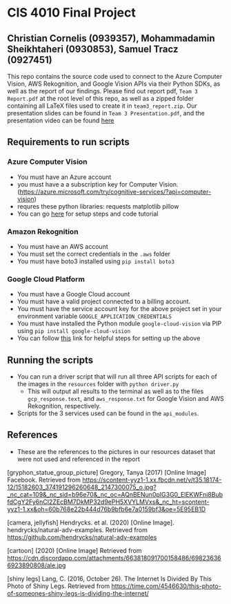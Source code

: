 # CIS 4010 Final Project
## Christian Cornelis (0939357), Mohammadamin Sheikhtaheri (0930853), Samuel Tracz (0927451)
This repo contains the source code used to connect to the Azure Computer Vision, AWS Rekognition, and Google Vision APIs via their Python SDKs,
as well as the report of our findings. Please find out report pdf, `Team 3 Report.pdf` at the root level of this repo, as well as a zipped folder containing all LaTeX files used to create it in `team3_report.zip`.
Our presentation slides can be found in `Team 3 Presentation.pdf`, and the presentation video can be found [here](https://youtu.be/mYXJ3E2aEJA)

## Requirements to run scripts

### Azure Computer Vision
- You must have an Azure account
- you must have a a subscription key for Computer Vision. (https://azure.microsoft.com/try/cognitive-services/?api=computer-vision)
- requres these python libraries:
    requests
    matplotlib
    pillow
- You can go [here](https://docs.microsoft.com/en-us/azure/cognitive-services/computer-vision/quickstarts/python-disk) for setup steps and code tutorial

### Amazon Rekognition
- You must have an AWS account
- You must set the correct credentials in the `.aws` folder
- You must have boto3 installed using `pip install boto3`

### Google Cloud Platform
- You must have a Google Cloud account
- You must have a valid project connected to a billing account.
- You must have the service account key for the above project set in your environment variable `GOOGLE_APPLICATION_CREDENTIALS`
- You must have installed the Python module `google-cloud-vision` via PIP using `pip install google-cloud-vision`
- You can follow [this](https://cloud.google.com/vision/docs/setup#windows) link for helpful steps for setting up the above

## Running the scripts
- You can run a driver script that will run all three API scripts for each of the images in the `resources` folder with `python driver.py`
    - This will output all results to the terminal as well as to the files `gcp_response.text`, and `aws_response.txt` for Google Vision and AWS Rekognition, respectively.
- Scripts for the 3 services used can be found in the `api_modules`.

## References
 - These are the references to the pictures in our resources dataset that were not used and referenced in the report

[gryphon_statue_group_picture] Gregory, Tanya (2017) [Online Image] Facebook. Retrieved from
    https://scontent-yyz1-1.xx.fbcdn.net/v/t35.18174-12/15182603_374191296260648_2147300075_o.jpg?_nc_cat=109&_nc_sid=b96e70&_nc_oc=AQnBENun0pIG3G0_ElEKWFni8BubfdCgY2Fy6nCI2ZEcBM7DkMP32d9ePH5XVYLMVxs&_nc_ht=scontent-yyz1-1.xx&oh=60b768e22b444d76b9bfb6e7a0159bf3&oe=5E95EB1D

[camera, jellyfish] Hendrycks. et al. (2020) [Online Image]. hendrycks/natural-adv-examples. Retrieved from https://github.com/hendrycks/natural-adv-examples 

[cartoon] (2020) [Online Image] Retrieved from https://cdn.discordapp.com/attachments/663818091700158486/698236366923890808/ale.jpg

[shiny legs] Lang, C. (2016, October 26). The Internet Is Divided By This Photo of Shiny Legs. Retrieved from
    https://time.com/4546630/this-photo-of-someones-shiny-legs-is-dividing-the-internet/ 
